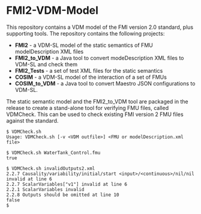 # FMI2-VDM-Model

This repository contains a VDM model of the FMI version 2.0 standard, plus supporting tools. The repository contains the following projects:

* **FMI2** - a VDM-SL model of the static semantics of FMU modelDescription XML files
* **FMI2_to_VDM** - a Java tool to convert modeDescription XML files to VDM-SL and check them
* **FMI2_Tests** - a set of test XML files for the static semantics
* **COSIM** - a VDM-SL model of the interaction of a set of FMUs
* **COSIM_to_VDM** - a Java tool to convert Maestro JSON configurations to VDM-SL.

The static semantic model and the FMI2_to_VDM tool are packaged in the release to create a stand-alone tool for verifying FMU files, called VDMCheck. This can be used to check existing FMI version 2 FMU files against the standard.

```
$ VDMCheck.sh
Usage: VDMCheck.sh [-v <VDM outfile>] <FMU or modelDescription.xml file>

$ VDMCheck.sh WaterTank_Control.fmu
true

$ VDMCheck.sh invalidOutputs2.xml
2.2.7 Causality/variability/initial/start <input>/<continuous>/nil/nil invalid at line 6
2.2.7 ScalarVariables["v1"] invalid at line 6
2.2.1 ScalarVariables invalid
2.2.8 Outputs should be omitted at line 10
false
$
```
